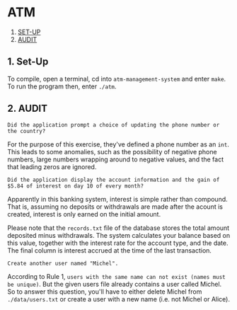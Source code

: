 # ATM

1. [SET-UP](#1-set-up)
2. [AUDIT](#1-audit)

## 1. Set-Up

To compile, open a terminal, cd into `atm-management-system` and enter `make`. To run the program then, enter `./atm`.

## 2. AUDIT

`Did the application prompt a choice of updating the phone number or the country?`

For the purpose of this exercise, they've defined a phone number as an `int`. This leads to some anomalies, such as the possibility of negative phone numbers, large numbers wrapping around to negative values, and the fact that leading zeros are ignored.

`Did the application display the account information and the gain of $5.84 of interest on day 10 of every month?`

Apparently in this banking system, interest is simple rather than compound. That is, assuming no deposits or withdrawals are made after the acount is created, interest is only earned on the initial amount.

Please note that the `records.txt` file of the database stores the total amount deposited minus withdrawals. The system calculates your balance based on this value, together with the interest rate for the account type, and the date. The final column is interest accrued at the time of the last transaction.

`Create another user named "Michel".`

According to Rule 1, `users with the same name can not exist (names must be unique)`. But the given users file already contains a user called Michel. So to answer this question, you'll have to either delete Michel from `./data/users.txt` or create a user with a new name (i.e. not Michel or Alice).
